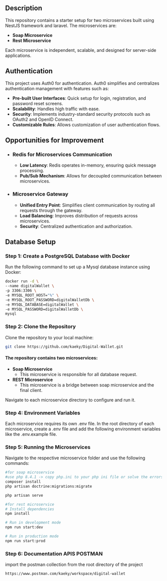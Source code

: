 ## Description

This repository contains a starter setup for two microservices built using NestJS framework and laravel. The microservices are:

- **Soap Microservice**
- **Rest Microservice**

Each microservice is independent, scalable, and designed for server-side applications.

## Authentication
This project uses Auth0 for authentication. Auth0 simplifies and centralizes authentication management with features such as:

- **Pre-built User Interfaces**: Quick setup for login, registration, and password reset screens.
- **Scalability**: Handles high traffic with ease.
- **Security**: Implements industry-standard security protocols such as OAuth2 and OpenID Connect.
- **Customizable Rules**: Allows customization of user authentication flows.

## Opportunities for Improvement

- ### Redis for Microservices Communication
    - **Low Latency**: Redis operates in-memory, ensuring quick message processing.
    - **Pub/Sub Mechanism**: Allows for decoupled communication between microservices.
- ### Microservice Gateway
    -  **Unified Entry Point**: Simplifies client communication by routing all requests through the gateway.
    -  **Load Balancing**: Improves distribution of requests across microservices.
    -  **Security**: Centralized authentication and authorization.

## Database Setup

### Step 1: Create a PostgreSQL Database with Docker

Run the following command to set up a Mysql database instance using Docker:

```bash
docker run -d \
--name digitalWallet \
-p 3306:3306 \
-e MYSQL_ROOT_HOST="%" \
-e MYSQL_ROOT_PASSWORD=digitalWalletDb \
-e MYSQL_DATABASE=digitalWallet \
-e MYSQL_PASSWORD=digitalWalletDb \
mysql

```

### Step 2: Clone the Repository
Clone the repository to your local machine:
```bash
git clone https://github.com/kaeky/Digital-Wallet.git
```
#### The repository contains two microservices:
- **Soap Microservice**
    - This microservice is responsible for all database request.
- **REST Microservice**
    - This microservice is a bridge between soap microservice and the final client.

Navigate to each microservice directory to configure and run it.

### Step 4: Environment Variables
Each microservice requires its own .env file. In the root directory of each microservice, create a .env file and add the following environment variables like the .env.example file.
### Step 5: Running the Microservices
Navigate to the respective microservice folder and use the following commands:
```bash
#for soap microservice
#use php 8.4.1 -> copy php.ini to your php ini file or solve the errors if you have any
composer install
php artisan doctrine:migrations:migrate

php artisan serve

#for rest microservice
# Install dependencies
npm install

# Run in development mode
npm run start:dev

# Run in production mode
npm run start:prod
```
### Step 6: Documentation APIS POSTMAN
import the postman collection from the root directory of the project
```bash
https://www.postman.com/kaeky/workspace/digital-wallet
```